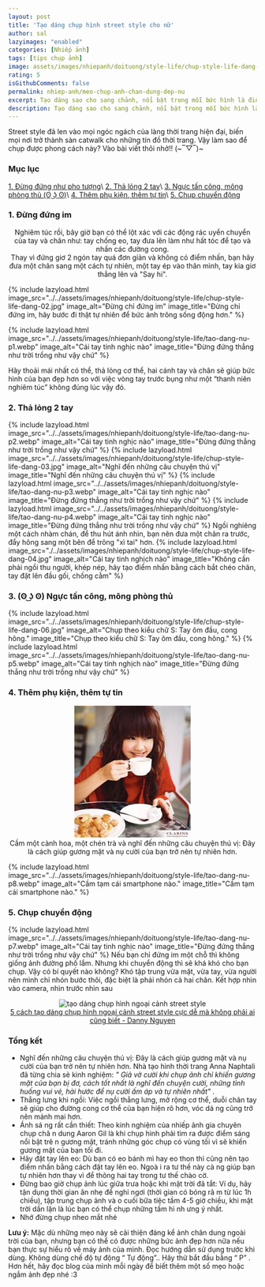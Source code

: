 ```yaml
---
layout: post
title: 'Tạo dáng chụp hình street style cho nữ'
author: sal
lazyimages: "enabled"
categories: [Nhiếp ảnh]
tags: [tips chụp ảnh]
image: assets/images/nhiepanh/doituong/style-life/chup-style-life-dang-005.jpg
rating: 5
isGithubComments: false
permalink: nhiep-anh/meo-chup-anh-chan-dung-dep-nu
excerpt: Tạo dáng sao cho sang chảnh, nổi bật trong mỗi bức hình là điều quan tâm hàng đầu của các tín đồ “sống ảo”. Những gợi ý về tư thế tạo dáng cũng như trang phục sẽ giúp bạn có được bức ảnh đậm chất street style nghìn like.
description: Tạo dáng sao cho sang chảnh, nổi bật trong mỗi bức hình là điều quan tâm hàng đầu của các tín đồ “sống ảo”. Những gợi ý về tư thế tạo dáng cũng như trang phục sẽ giúp bạn có được bức ảnh đậm chất street style nghìn like.
---
```


Street style đã len vào mọi ngóc ngách của làng thời trang hiện đại, biến mọi nơi trở thành sàn catwalk cho những tín đồ thời trang. Vậy làm sao để chụp được phong cách này? Vào bài viết thôi nhở!! (~‾▽‾)~

### Mục lục

[1. Đừng đứng như pho tượng](#tip1)\\
[2. Thả lỏng 2 tay](#tip2)\\
[3. Ngực tấn công, mông phòng thủ (ʘ ͜ʖ ʘ)](#tip3)\\
[4. Thêm phụ kiện, thêm tự tin](#tip4)\\
[5. Chụp chuyển động](#tip5)

<a name="tip1"></a>
<h3>1. Đừng đứng im</h3>
<p style="text-align:center; ">
  Nghiêm túc rồi, bây giờ bạn có thể lột xác với các động rác uyển chuyển của tay và chân như: tay chống eo, tay đưa lên làm như hất tóc để tạo và nhấn các đường cong.<br>Thay vì đứng giơ 2 ngón tay quá đơn giản và không có điểm nhấn, bạn hãy đưa một chân sang một cách tự nhiên, một tay ép vào thân mình, tay kia giơ thẳng lên và "Say hi".<br>
</p>
{% include lazyload.html image_src="../../assets/images/nhiepanh/doituong/style-life/chup-style-life-dang-02.jpg" image_alt="Đừng chỉ đứng im" image_title="Đừng chỉ đứng im, hãy bước đi thật tự nhiên để bức ảnh trông sống động hơn." %}

{% include lazyload.html image_src="../../assets/images/nhiepanh/doituong/style-life/tao-dang-nu-p1.webp" image_alt="Cái tay tinh nghịc nào" image_title="Đừng đứng thẳng như trời trồng như vậy chứ" %}
<p>
Hãy thoải mái nhất có thể, thả lỏng cơ thể, hai cánh tay và chân sẽ giúp bức hình của bạn đẹp hơn so với việc vòng tay trước bụng như một “thanh niên nghiêm túc” không đúng lúc vậy đó.
</p>
<a name="tip2"></a>
<h3>2. Thả lỏng 2 tay</h3>
{% include lazyload.html image_src="../../assets/images/nhiepanh/doituong/style-life/tao-dang-nu-p2.webp" image_alt="Cái tay tinh nghịc nào" image_title="Đừng đứng thẳng như trời trồng như vậy chứ" %}
{% include lazyload.html image_src="../../assets/images/nhiepanh/doituong/style-life/chup-style-life-dang-03.jpg" image_alt="Nghĩ đến những câu chuyện thú vị" image_title="Nghĩ đến những câu chuyện thú vị" %}
{% include lazyload.html image_src="../../assets/images/nhiepanh/doituong/style-life/tao-dang-nu-p3.webp" image_alt="Cái tay tinh nghịc nào" image_title="Đừng đứng thẳng như trời trồng như vậy chứ" %}
{% include lazyload.html image_src="../../assets/images/nhiepanh/doituong/style-life/tao-dang-nu-p4.webp" image_alt="Cái tay tinh nghịc nào" image_title="Đừng đứng thẳng như trời trồng như vậy chứ" %}
Ngồi nghiêng một cách nhàm chán, để thu hút ánh nhìn, bạn nên đưa một chân ra trước, đẩy hông sang một bên để trông "xì tai" hơn.
{% include lazyload.html image_src="./../assets/images/nhiepanh/doituong/style-life/chup-style-life-dang-04.jpg" image_alt="Cái tay tinh nghịch nào" image_title="Không cần phải ngồi thu người, khép nép, hãy tạo điểm nhấn bằng cách bắt chéo chân, tay đặt lên đầu gối, chống cằm" %}
<a name="tip3"></a>
<h3>3. (ʘ ͜ʖ ʘ) Ngực tấn công, mông phòng thủ</h3>
{% include lazyload.html image_src="../../assets/images/nhiepanh/doituong/style-life/chup-style-life-dang-06.jpg" image_alt="Chụp theo kiểu chữ S: Tay ôm đầu, cong hông." image_title="Chụp theo kiểu chữ S: Tay ôm đầu, cong hông." %}
{% include lazyload.html image_src="../../assets/images/nhiepanh/doituong/style-life/tao-dang-nu-p5.webp" image_alt="Cái tay tinh nghịch nào" image_title="Đừng đứng thẳng như trời trồng như vậy chứ" %}
<a name="tip4"></a>
<h3>4. Thêm phụ kiện, thêm tự tin</h3>
  <p style="text-align:center; ">
  <img  src="../../assets/images/nhiepanh/doituong/style-life/chup-style-life-dang-07.jpeg" alt="Nghĩ đến những câu chuyện thú vị"><br>
  Cầm một cành hoa, một chén trà và nghĩ đến những câu chuyện thú vị: Đây là cách giúp gương mặt và nụ cười của bạn trở nên tự nhiên hơn.
  </p>
{% include lazyload.html image_src="../../assets/images/nhiepanh/doituong/style-life/tao-dang-nu-p8.webp" image_alt="Cầm tạm cái smartphone nào." image_title="Cầm tạm cái smartphone nào." %}
<a name="tip5"></a>
<h3>5. Chụp chuyển động</h3>
{% include lazyload.html image_src="../../assets/images/nhiepanh/doituong/style-life/tao-dang-nu-p7.webp" image_alt="Cái tay tinh nghịc nào" image_title="Đừng đứng thẳng như trời trồng như vậy chứ" %}
Nếu bạn chỉ đứng im một chỗ thì không giống ảnh đường phố lắm. Nhưng khi chuyển động thì sẽ khá khó cho bạn chụp. Vậy có bí quyết nào không?
Khó tập trung vừa mặt, vừa tay, vừa người nên mình chỉ nhón bước thôi, đặc biệt là phải nhón cả hai chân. Kết hợp nhìn vào camera, nhìn trước nhìn sau<br>
<p style="text-align:center; ">
  <img src="../../assets/images/nhiepanh/doituong/style-life/tao-dang-khi-chup-hinh-ngoai-canh.gif" alt="tạo dáng chụp hình ngoại cảnh street style"><br>
  <a href="https://www.youtube.com/watch?v=KYW6cbWfO7I">5 cách tạo dáng chụp hình ngoại cảnh street style cực dễ mà không phải ai cũng biết - Danny Nguyen</a>
</p>
<!--Lưu ý-->

### **Tổng kết**

*   Nghĩ đến những câu chuyện thú vị: Đây là cách giúp gương mặt và nụ cười của bạn trở nên tự nhiên hơn. Nhà tạo hình thời trang Anna Naphtali đã từng chia sẻ kinh nghiệm: _" Giả vờ cười khi chụp ảnh chỉ khiến gương mặt của bạn bị đơ, cách tốt nhất là nghĩ đến chuyện cười, những tình huống vui vẻ, hài hước để nụ cười ấm áp và tự nhiên nhất" ._
*   Thẳng lưng khi ngồi: Việc ngồi thẳng lưng, mở rộng cơ thể, duỗi chân tay sẽ giúp cho đường cong cơ thể của bạn hiện rõ hơn, vóc dá ng cũng trở nên mảnh mai hơn.
*   Ánh sá ng rất cần thiết: Theo kinh nghiệm của nhiếp ảnh gia chuyên chụp châ n dung Aaron Gil là khi chụp hình phải tìm ra được điểm sáng nổi bật trê n gương mặt, tránh những góc chụp có vùng tối vì sẽ khiến gương mặt của bạn tối đi.
*   Hãy đặt tay lên eo: Dù bạn có eo bánh mì hay eo thon thì cũng nên tạo điểm nhấn bằng cách đặt tay lên eo. Ngoà i ra tư thế này cà ng giúp bạn tự nhiên hơn thay vì để thõng hai tay trong tư thế chào cờ.
*   Đừng bao giờ chụp ảnh lúc giữa trưa hoặc khi mặt trời đã tắt:  Ví dụ, hãy tận dụng thời gian ăn nhẹ để nghỉ ngơi (thời gian có bóng râ m từ lúc 1h chiều), tập trung chụp ảnh và o cuối bữa tiệc tầm 4-5 giờ chiều, khi mặt trời dần lặn là lúc bạn có thể chụp những tấm hì nh ưng ý nhất.
*   Nhớ đừng chụp nheo mắt nhé

<p><strong>Lưu &yacute;:</strong> Mặc d&ugrave; những mẹo n&agrave;y sẽ cải thiện đ&aacute;ng kể ảnh ch&acirc;n dung ngo&agrave;i trời của bạn, nhưng bạn c&oacute; thể c&oacute; được những bức ảnh đẹp hơn nữa nếu bạn thực sự hiểu r&otilde; về m&aacute;y ảnh của m&igrave;nh. Đọc hướng dẫn sử dụng trước khi dùng. Kh&ocirc;ng d&ugrave;ng chế độ tự động &ldquo; Tự động&rdquo;.. H&atilde;y thử bắt đầu bằng &ldquo; P&rdquo; . Hơn hết, h&atilde;y đọc blog của m&igrave;nh mỗi ng&agrave;y để biết th&ecirc;m một số mẹo hoặc ngắm ảnh đẹp nh&eacute; :3</p>

<style>
.box,.row{display:flex}.box,table{width:100%}.box{align-items:center;justify-content:center;background:#aaa;margin:20px 0;min-height:200px;border:2px solid #ccc;color:#fff}.col-sm-8{padding-right:0;padding-left:0}.column,.row{padding:0 4px}.row{flex-wrap:wrap}.column{flex:25%;max-width:25%}.column img{margin-top:8px;vertical-align:middle;width:100%}@media screen and (max-width:800px){.column{flex:50%;max-width:50%}}table{border:1px solid #ccc;border-collapse:collapse;margin:0;padding:0;table-layout:fixed}table caption{font-size:1.5em;margin:.5em 0 .75em}table tr{background-color:#f8f8f8;border:1px solid #ddd;padding:.35em}table td,table th{padding:.625em;text-align:center}table th{font-size:.85em;letter-spacing:.1em;text-transform:uppercase}@media screen and (max-width:600px){.column{flex:100%;max-width:100%}table{border:0}table caption{font-size:1.3em}table thead{border:none;clip:rect(0 0 0 0);height:1px;margin:-1px;overflow:hidden;padding:0;position:absolute;width:1px}table tr{border-bottom:3px solid #ddd;display:block;margin-bottom:.625em}table td{border-bottom:1px solid #ddd;display:block;font-size:.8em;text-align:right}table td::before{content:attr(data-label);float:left;font-weight:700;text-transform:uppercase}table td:last-child{border-bottom:0}}
</style>


